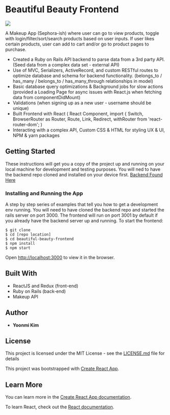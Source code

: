 # Beautiful Beauty Frontend

![](file:///Users/yoonmikim/Desktop/Flatiron/yoonmikim.github.io/images/beautiful_beauty.png)

A Makeup App (Sephora-ish) where user can go to view products, toggle with login/filter/sort/search products based on user inputs. If user likes certain products, user can add to cart and/or go to product pages to purchase.

+ Created a Ruby on Rails API backend to parse data from a 3rd party API. (Seed data from a complex data set - external API)
+ Use of MVC, Serializers, ActiveRecord, and custom RESTful routes to optimize database and schema for backend functionality. (belongs_to / has_many / belongs_to / has_many_through relationships in model)
+ Basic database query optimizations & Background jobs for slow actions (provided a Loading Page for async issues with React.js when fetching data from componentDidMount)
+ Validations (when signing up as a new user - username should be unique)
+ Built Frontend with React ( React Component, import { Switch, BrowserRouter as Router, Route, Link, Redirect, withRouter from 'react-router-dom'; )
+ Interacting with a complex API, Custom CSS & HTML for styling UX & UI, NPM & yarn packages

## Getting Started

These instructions will get you a copy of the project up and running on your local machine for development and testing purposes. You will ned to have the backend repo cloned and installed on your device first. [Backend Found Here](https://github.com/yoonmikim/Beautiful-Beauty-Backend)

### Installing and Running the App

A step by step series of examples that tell you how to get a development env running.
You will need to have cloned the backend repo and started the rails server on port 3000.
The frontend will run on port 3001 by default if you already have the backend server up and running.
To start the frontend:

```
$ git clone
$ cd [repo location]
$ cd beautiful-beauty-frontend
$ npm install
$ npm start
```
Open [http://localhost:3000](http://localhost:3000) to view it in the browser.

## Built With

* ReactJS and Redux (front-end)
* Ruby on Rails (back-end)
* Makeup API

## Author

* **Yoonmi Kim** 

## License

This project is licensed under the MIT License - see the [LICENSE.md](LICENSE.md) file for details

This project was bootstrapped with [Create React App](https://github.com/facebook/create-react-app).



## Learn More

You can learn more in the [Create React App documentation](https://facebook.github.io/create-react-app/docs/getting-started).

To learn React, check out the [React documentation](https://reactjs.org/).

